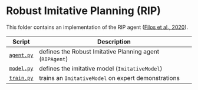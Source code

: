 # Robust Imitative Planning (RIP)

This folder contains an implementation of the RIP agent ([Filos et al., 2020]).

Script                        | Description
------------------------------| ---------------------------------------------------------
[`agent.py`](./agent.py)      | defines the Robust Imitative Planning agent (`RIPAgent`)
[`model.py`](../dim/model.py) | defines the imitative model (`ImitativeModel`)
[`train.py`](../dim/train.py) | trains an `ImitativeModel` on expert demonstrations

[Filos et al., 2020]: https://arxiv.org/abs/2006.14911